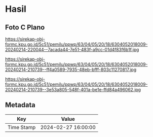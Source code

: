 # Hasil

## Foto C Plano

https://sirekap-obj-formc.kpu.go.id/5c51/pemilu/ppwp/63/04/05/20/18/6304052018009-20240214-220044--7acada44-7e51-483f-a9cc-01d4f83f6b1f.jpg

https://sirekap-obj-formc.kpu.go.id/5c51/pemilu/ppwp/63/04/05/20/18/6304052018009-20240214-210739--ff4a0589-7935-48eb-bfff-803c11270817.jpg

https://sirekap-obj-formc.kpu.go.id/5c51/pemilu/ppwp/63/04/05/20/18/6304052018009-20240214-210739--3e53a805-548f-401a-be1e-ffd84a496062.jpg


## Metadata

| Key        | Value               |
| ---------- | ------------------- |
| Time Stamp | 2024-02-27 16:00:00 |



